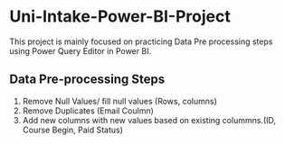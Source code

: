 # Uni-Intake-Power-BI-Project
This project is mainly focused on practicing Data Pre processing steps using Power Query Editor in Power BI. 
## Data Pre-processing Steps
1. Remove Null Values/ fill null values (Rows, columns)
2. Remove Duplicates (Email Coulmn)
3. Add new columns with new values based on existing colummns.(ID, Course Begin, Paid Status)
   
